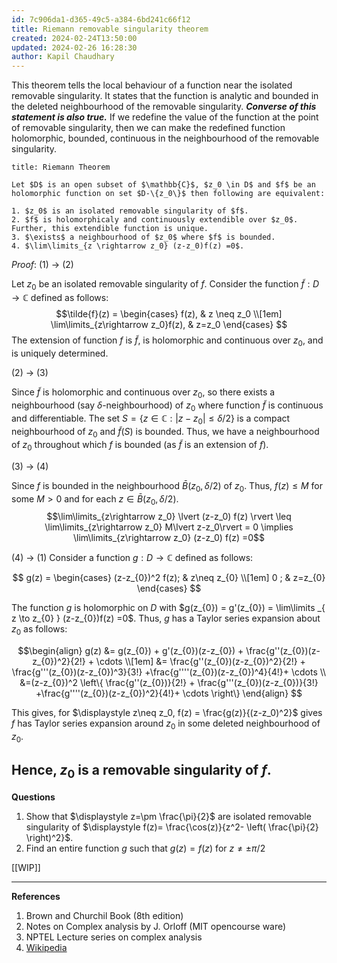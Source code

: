 ```yaml
---
id: 7c906da1-d365-49c5-a384-6bd241c66f12
title: Riemann removable singularity theorem
created: 2024-02-24T13:50:00
updated: 2024-02-26 16:28:30
author: Kapil Chaudhary
---
```

This theorem tells the local behaviour of a function near the isolated removable singularity.  It states that the function is analytic and bounded in the deleted neighbourhood of the removable singularity. <span style='color:var(--mk-color-green)'>***Converse of this statement is also true.***</span> If we redefine the value of the function at the point of removable singularity, then we can make the redefined function holomorphic, bounded, continuous in the neighbourhood of the removable singularity.


```ad-theorem
title: Riemann Theorem

Let $D$ is an open subset of $\mathbb{C}$, $z_0 \in D$ and $f$ be an holomorphic function on set $D-\{z_0\}$ then following are equivalent:

1. $z_0$ is an isolated removable singularity of $f$.
2. $f$ is holomorphicaly and continuously extendible over $z_0$. Further, this extendible function is unique.
3. $\exists$ a neighbourhood of $z_0$ where $f$ is bounded.
4. $\lim\limits_{z \rightarrow z_0} (z-z_0)f(z) =0$. 

```

*Proof*: (1) → (2)

Let $z_0$ be an isolated removable singularity of $f$. Consider the function $\tilde{f}: D \rightarrow\mathbb{C}$ defined as follows:
$$\tilde{f}(z) = \begin{cases}
f(z), & z \neq z_0 \\[1em] 
\lim\limits_{z\rightarrow z_0}f(z), & z=z_0
\end{cases} $$
The extension of function $f$ is $\tilde{f}$, is holomorphic and continuous over $z_0$, and is uniquely determined. 

(2) → (3)

Since $\tilde{f}$ is holomorphic and continuous over $z_0$, so there exists a neighbourhood (say $\delta$-neighbourhood) of $z_0$ where function $\tilde{f}$ is continuous and differentiable. The set $S=\{ z \in \mathbb{C} : \lvert z-z_0\rvert \leq \delta/2 \}$ is a compact neighbourhood of $z_0$ and $\tilde{f}(S)$ is bounded. Thus, we have a neighbourhood of $z_0$ throughout which $f$ is bounded (as $\tilde{f}$ is an extension of $f$).

(3) → (4)

Since $f$ is bounded in the neighbourhood $\bar{B}(z_0, \delta/2)$ of $z_0$. Thus, $f(z) \leq M$ for some $M>0$ and for each $z \in \bar{B}(z_0, \delta/2)$. 
$$\lim\limits_{z\rightarrow z_0} \lvert (z-z_0) f(z) \rvert \leq \lim\limits_{z\rightarrow z_0} M\lvert z-z_0\rvert = 0 \implies \lim\limits_{z\rightarrow z_0} (z-z_0) f(z) =0$$

(4) → (1)
Consider a function $g: D \rightarrow \mathbb{C}$ defined as follows: 

$$ g(z) = \begin{cases} (z-z_{0})^2 f(z); & z\neq z_{0} \\[1em] 0 ; & z=z_{0} \end{cases}
$$

The function $g$ is holomorphic on $D$ with $g(z_{0}) = g'(z_{0}) = \lim\limits _{ z \to z_{0} } (z-z_{0})f(z) =0$. Thus, $g$ has a Taylor series expansion about $z_{0}$ as follows:

$$\begin{align}
g(z) &= g(z_{0}) + g'(z_{0})(z-z_{0}) + \frac{g''(z_{0})(z-z_{0})^2}{2!} + \cdots \\[1em]
&= \frac{g''(z_{0})(z-z_{0})^2}{2!} + \frac{g'''(z_{0})(z-z_{0})^3}{3!} +\frac{g''''(z_{0})(z-z_{0})^4}{4!}+ \cdots  \\
&=(z-z_{0})^2 \left\{ \frac{g''(z_{0})}{2!} + \frac{g'''(z_{0})(z-z_{0})}{3!} +\frac{g''''(z_{0})(z-z_{0})^2}{4!}+ \cdots \right\} 
\end{align} $$

This gives, for $\displaystyle z\neq z_0, f(z) = \frac{g(z)}{(z-z_0)^2}$ gives $f$ has Taylor series expansion around $z_0$ in some deleted neighbourhood of  $z_0$.

Hence, $z_0$ is a removable singularity of $f$.
$$\tag*{Q.E.D.}$$
---

**Questions**

1.  Show that $\displaystyle z=\pm \frac{\pi}{2}$ are isolated removable singularity of $\displaystyle  f(z)= \frac{\cos(z)}{z^2- \left( \frac{\pi}{2} \right)^2}$.
2. Find an entire function $g$ such that $g(z) = f(z)$ for $z\neq \pm \pi/2$

[[WIP]] 

---
**References**

1. Brown and Churchil Book (8th edition)
2. Notes on Complex analysis by J. Orloff (MIT opencourse ware)
3. NPTEL Lecture series on complex analysis
4. [Wikipedia ](https://en.wikipedia.org/wiki/Removable_singularity)